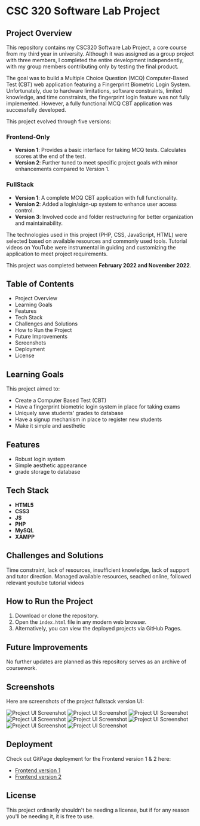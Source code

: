 # CSC 320 Software Lab Project

## Project Overview

This repository contains my CSC320 Software Lab Project, a core course from my third year in university. Although it was assigned as a group project with three members, I completed the entire development independently, with my group members contributing only by testing the final product.

The goal was to build a Multiple Choice Question (MCQ) Computer-Based Test (CBT) web application featuring a Fingerprint Biometric Login System. Unfortunately, due to hardware limitations, software constraints, limited knowledge, and time constraints, the fingerprint login feature was not fully implemented. However, a fully functional MCQ CBT application was successfully developed.

This project evolved through five versions:

### Frontend-Only

- **Version 1**: Provides a basic interface for taking MCQ tests. Calculates scores at the end of the test.
- **Version 2**: Further tuned to meet specific project goals with minor enhancements compared to Version 1.

### FullStack

- **Version 1**: A complete MCQ CBT application with full functionality.
- **Version 2**: Added a login/sign-up system to enhance user access control.
- **Version 3**: Involved code and folder restructuring for better organization and maintainability.

The technologies used in this project (PHP, CSS, JavaScript, HTML) were selected based on available resources and commonly used tools. Tutorial videos on YouTube were instrumental in guiding and customizing the application to meet project requirements.

This project was completed between **February 2022 and November 2022**.

## Table of Contents

- Project Overview
- Learning Goals
- Features
- Tech Stack
- Challenges and Solutions
- How to Run the Project
- Future Improvements
- Screenshots
- Deployment
- License

## Learning Goals

This project aimed to:

- Create a Computer Based Test (CBT)
- Have a fingerprint biometric login system in place for taking exams
- Uniquely save students' grades to database
- Have a signup mechanism in place to register new students
- Make it simple and aesthetic

## Features

- Robust login system
- Simple aesthetic appearance
- grade storage to database

## Tech Stack

- **HTML5**
- **CSS3**
- **JS**
- **PHP**
- **MySQL**
- **XAMPP**

## Challenges and Solutions

Time constraint, lack of resources, insufficient knowledge, lack of support and tutor direction. Managed available resources, seached online, followed relevant youtube tutorial videos

## How to Run the Project

1. Download or clone the repository.
2. Open the `index.html` file in any modern web browser.
3. Alternatively, you can view the deployed projects via GitHub Pages.

## Future Improvements

No further updates are planned as this repository serves as an archive of coursework.

## Screenshots

Here are screenshots of the project fullstack version UI:

![Project UI Screenshot](./images/Screen%20Shot%202022-11-17%20at%2011.14.55%20AM.png)
![Project UI Screenshot](./images/Screen%20Shot%202022-11-17%20at%2011.15.31%20AM.png)
![Project UI Screenshot](./images/Screen%20Shot%202022-11-17%20at%2011.15.38%20AM.png)
![Project UI Screenshot](./images/Screen%20Shot%202022-11-17%20at%2011.15.45%20AM.png)
![Project UI Screenshot](./images/Screen%20Shot%202022-11-17%20at%2011.15.49%20AM.png)
![Project UI Screenshot](./images/Screen%20Shot%202022-11-17%20at%2011.17.20%20AM.png)
![Project UI Screenshot](./images/Screen%20Shot%202022-11-17%20at%2011.17.35%20AM.png)
![Project UI Screenshot](./images/Screen%20Shot%202022-11-17%20at%2011.18.57%20AM.png)

## Deployment

Check out GitPage deployment for the Frontend version 1 & 2 here:

- [Frontend version 1](https://fahd-o.github.io/CSC-320-Software-Lab/Frontend/Customized-Version-1/)
- [Frontend version 2](https://fahd-o.github.io/CSC-320-Software-Lab/Frontend/Customized-Version-2/)

## License

This project ordinarily shouldn't be needing a license, but if for any reason you'll be needing it, it is free to use.
